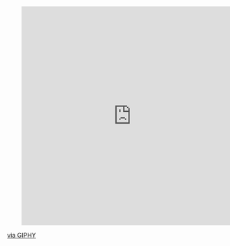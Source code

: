 <div id="header" align="center">
<div style="width:100%;height:0;padding-bottom:100%;position:relative;"><iframe src="https://giphy.com/embed/K7StRcr7hagJpXROmb" width="100%" height="100%" style="position:absolute" frameBorder="0" class="giphy-embed" allowFullScreen></iframe></div><p><a href="https://giphy.com/gifs/bombaysoftwares-developer-software-engineer-full-stack-K7StRcr7hagJpXROmb">via GIPHY</a></p>
</div>
